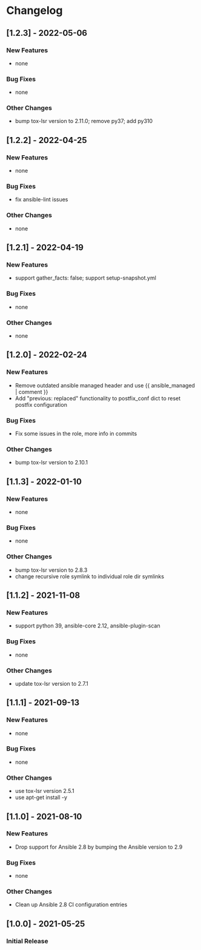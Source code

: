 Changelog
=========

[1.2.3] - 2022-05-06
--------------------

### New Features

- none

### Bug Fixes

- none

### Other Changes

- bump tox-lsr version to 2.11.0; remove py37; add py310

[1.2.2] - 2022-04-25
--------------------

### New Features

- none

### Bug Fixes

- fix ansible-lint issues

### Other Changes

- none

[1.2.1] - 2022-04-19
--------------------

### New Features

- support gather\_facts: false; support setup-snapshot.yml

### Bug Fixes

- none

### Other Changes

- none

[1.2.0] - 2022-02-24
--------------------

### New Features

- Remove outdated ansible managed header and use {{ ansible\_managed | comment }}
- Add "previous: replaced" functionality to postfix\_conf dict to reset postfix configuration

### Bug Fixes

- Fix some issues in the role, more info in commits

### Other Changes

- bump tox-lsr version to 2.10.1

[1.1.3] - 2022-01-10
--------------------

### New Features

- none

### Bug Fixes

- none

### Other Changes

- bump tox-lsr version to 2.8.3
- change recursive role symlink to individual role dir symlinks

[1.1.2] - 2021-11-08
--------------------

### New Features

- support python 39, ansible-core 2.12, ansible-plugin-scan

### Bug Fixes

- none

### Other Changes

- update tox-lsr version to 2.7.1

[1.1.1] - 2021-09-13
--------------------

### New Features

- none

### Bug Fixes

- none

### Other Changes

- use tox-lsr version 2.5.1
- use apt-get install -y

[1.1.0] - 2021-08-10
--------------------

### New Features

- Drop support for Ansible 2.8 by bumping the Ansible version to 2.9

### Bug Fixes

- none

### Other Changes

- Clean up Ansible 2.8 CI configuration entries

[1.0.0] - 2021-05-25
--------------------

### Initial Release
